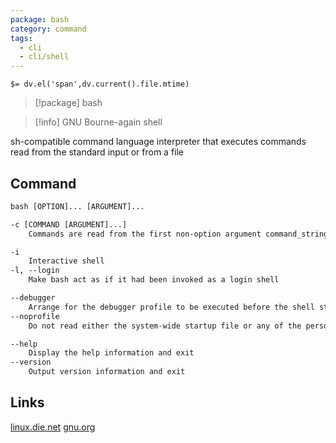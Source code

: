 ```yaml
---
package: bash
category: command
tags:
  - cli
  - cli/shell
---
```


`$= dv.el('span',dv.current().file.mtime)`
> [!package] bash

> [!info] GNU Bourne-again shell

sh-compatible command language interpreter that executes commands read from the standard input or from a file

## Command
```txt
bash [OPTION]... [ARGUMENT]...

-c [COMMAND [ARGUMENT]...]
	Commands are read from the first non-option argument command_string

-i
	Interactive shell
-l, --login
	Make bash act as if it had been invoked as a login shell

--debugger
	Arrange for the debugger profile to be executed before the shell starts
--noprofile
	Do not read either the system-wide startup file or any of the personal initialization files

--help
	Display the help information and exit 
--version
	Output version information and exit
```

## Links
[linux.die.net](https://linux.die.net/man/1/bash)
[gnu.org](https://www.gnu.org/software/bash/)
